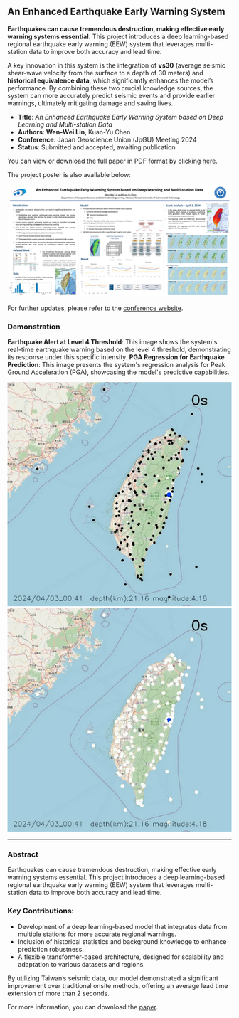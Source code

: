 ## An Enhanced Earthquake Early Warning System

**Earthquakes can cause tremendous destruction, making effective early warning systems essential.** This project introduces a deep learning-based regional earthquake early warning (EEW) system that leverages multi-station data to improve both accuracy and lead time.

A key innovation in this system is the integration of **vs30** (average seismic shear-wave velocity from the surface to a depth of 30 meters) and **historical equivalence data**, which significantly enhances the model’s performance. By combining these two crucial knowledge sources, the system can more accurately predict seismic events and provide earlier warnings, ultimately mitigating damage and saving lives.

- **Title**: *An Enhanced Earthquake Early Warning System based on Deep Learning and Multi-station Data*
- **Authors**: **Wen-Wei Lin**, Kuan-Yu Chen
- **Conference**: Japan Geoscience Union (JpGU) Meeting 2024
- **Status**: Submitted and accepted, awaiting publication

You can view or download the full paper in PDF format by clicking [here](https://drive.google.com/file/d/1f4mxLFEzwm282NHq5urBkIgXXyVAezYm/view?usp=share_link).

The project poster is also available below:

![Project Poster](docs/JPGU_Poster.png)

For further updates, please refer to the [conference website](https://www.jpgu.org/en/).


### Demonstration
**Earthquake Alert at Level 4 Threshold**: This image shows the system's real-time earthquake warning based on the level 4 threshold, demonstrating its response under this specific intensity.
**PGA Regression for Earthquake Prediction**: This image presents the system's regression analysis for Peak Ground Acceleration (PGA), showcasing the model's predictive capabilities.

![level](docs/images/WG.gif)
![regression](docs/images/WG_PGA.gif)

---
### Abstract
Earthquakes can cause tremendous destruction, making effective early warning systems essential. This project introduces a deep learning-based regional earthquake early warning (EEW) system that leverages multi-station data to improve both accuracy and lead time.

### Key Contributions:
- Development of a deep learning-based model that integrates data from multiple stations for more accurate regional warnings.
- Inclusion of historical statistics and background knowledge to enhance prediction robustness.
- A flexible transformer-based architecture, designed for scalability and adaptation to various datasets and regions.

By utilizing Taiwan’s seismic data, our model demonstrated a significant improvement over traditional onsite methods, offering an average lead time extension of more than 2 seconds.

For more information, you can download the [paper](https://drive.google.com/file/d/1f4mxLFEzwm282NHq5urBkIgXXyVAezYm/view?usp=share_link).
